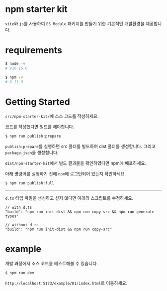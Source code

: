 # npm starter kit

`vite`와 `js`를 사용하여 `ES Module` 패키지를 만들기 위한 기본적인 개발환경을 제공합니다.

# requirements

```sh
$ node -v
# v16.16.0

$ npm -v
# 8.11.0
```

# Getting Started

`src/npm-starter-kit/`에 소스 코드를 작성하세요.

코드를 작성했다면 빌드를 해야합니다.

```sh
$ npm run publish:prepare
```

`publish:prepare`를 실행하면 src 폴더를 빌드하여 dist 폴더를 생성합니다.
그리고 `package.json`을 생성합니다.

`dist/npm-starter-kit`에서 빌드 결과물을 확인하였다면 npm에 배포하세요.

아래 명령어를 실행하기 전에 `npm`에 로그인되어 있는지 확인하세요.

```sh
$ npm run publish:full
```

---

`d.ts` 타입 파일을 생성하고 싶지 않다면 아래의 스크립트를 수정하세요.

```
// with d.ts
"build": "npm run init-dist && npm run copy-src && npm run generate-types"

// without d.ts
"build": "npm run init-dist && npm run copy-src"
```

# example

개발 과정에서 소스 코드를 테스트해볼 수 있습니다.

```sh
$ npm run dev
```

`http://localhost:5173/example/01/index.html`로 이동하세요.
